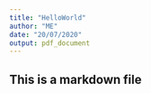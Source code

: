 ```yaml
---
title: "HelloWorld"
author: "ME"
date: "20/07/2020"
output: pdf_document
---
```



## This is a markdown file


